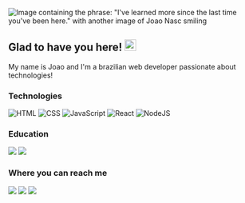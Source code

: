 ![Image containing the phrase: "I've learned more since the last time you've been here." with another image of Joao Nasc smiling](https://ik.imagekit.io/joaonasc/GitHub/github_cover_7RkmLmyyG.png)

## Glad to have you here! <img src="https://ik.imagekit.io/joaonasc/GitHub/assets/wave_Mdjm5gVSL.gif" width="23px">
My name is Joao and I'm a brazilian web developer passionate about technologies! 

### Technologies
![HTML](https://img.shields.io/badge/HTML-blue?logo=html5&logoColor=white&color=E84F1D)
![CSS](https://img.shields.io/badge/CSS-blue?logo=css3&logoColor=white&color=blue)
![JavaScript](https://img.shields.io/badge/JavaScript-blue?logo=javascript&logoColor=black&color=EFD81D)
![React](https://img.shields.io/badge/React-blue?logo=react&logoColor=5ED3F3&color=1E2128)
![NodeJS](https://img.shields.io/badge/Node.js-blue?logo=node.js&logoColor=white&color=509941)

### Education
<p>
  <a href="https://github.com/rocketseat"><img src="https://img.shields.io/badge/Rocketseat-blueviolet?color=694DB5"></a>
  <a href="https://github.com/betrybe"><img src="https://img.shields.io/badge/Trybe-blueviolet?color=2EBB88"></a>
</p>

### Where you can reach me
<p>
  <a href="https://linkedin.com/in/nascjoao"><img src="https://img.shields.io/badge/LinkedIn-blue?logo=linkedin&logoColor=white&color=0073B1"></a>
  <a href="https://dev.to/joaonasc"><img src="https://img.shields.io/badge/DEV.to-blue?logo=dev.to&logoColor=white&color=black"></a>
  <a href="mailto:oi@joaonasc.dev"><img src="https://img.shields.io/badge/Email-oi@joaonasc.dev-white"></a>
</p>
